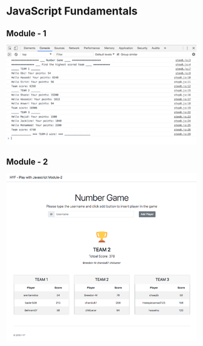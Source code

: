 JavaScript Fundamentals 
==========================

## Module - 1

![Module- 1 ](module-1.png?raw=true "Module-1")


## Module - 2

![Module- 2 ](module-2.png?raw=true "Module -2")
